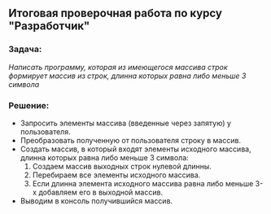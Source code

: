 ## Итоговая проверочная работа по курсу "Разработчик"

### Задача:
*Написать программу, которая из имеющегося массива строк формирует массив из строк, длинна которых равна либо меньше 3 символа*

### Решение:
- Запросить элементы массива (введенные через запятую) у пользователя.
- Преобразовать полученную от пользователя строку в массив.
- Создать массив, в который входят элементы исходного массива, длинна которых равна либо меньше 3 символа:
    1. Создаем массив выходных строк нулевой длинны.
    2. Перебираем все элементы исходного массива.
    3. Если длинна элемента исходного массива равна либо меньше 3-х добавляем его в выходной массив.
- Выводим в консоль получившийся массив.
